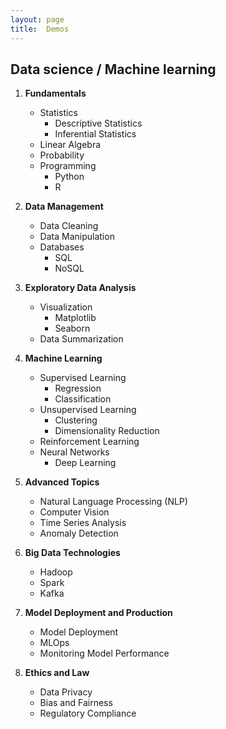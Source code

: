 ```yaml
---
layout: page
title:  Demos
---
```


## Data science / Machine learning

1. **Fundamentals**
   - Statistics
     - Descriptive Statistics
     - Inferential Statistics
   - Linear Algebra
   - Probability
   - Programming
     - Python
     - R

2. **Data Management**
   - Data Cleaning
   - Data Manipulation
   - Databases
     - SQL
     - NoSQL

3. **Exploratory Data Analysis**
   - Visualization
     - Matplotlib
     - Seaborn
   - Data Summarization

4. **Machine Learning**
   - Supervised Learning
     - Regression
     - Classification
   - Unsupervised Learning
     - Clustering
     - Dimensionality Reduction
   - Reinforcement Learning
   - Neural Networks
     - Deep Learning

5. **Advanced Topics**
   - Natural Language Processing (NLP)
   - Computer Vision
   - Time Series Analysis
   - Anomaly Detection

6. **Big Data Technologies**
   - Hadoop
   - Spark
   - Kafka

7. **Model Deployment and Production**
   - Model Deployment
   - MLOps
   - Monitoring Model Performance

8. **Ethics and Law**
   - Data Privacy
   - Bias and Fairness
   - Regulatory Compliance
